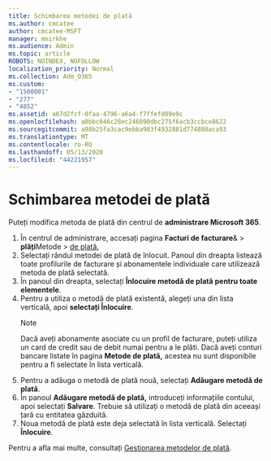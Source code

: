 ```yaml
---
title: Schimbarea metodei de plată
ms.author: cmcatee
author: cmcatee-MSFT
manager: mnirkhe
ms.audience: Admin
ms.topic: article
ROBOTS: NOINDEX, NOFOLLOW
localization_priority: Normal
ms.collection: Adm_O365
ms.custom:
- "1500001"
- "277"
- "4852"
ms.assetid: a67d2fcf-0faa-4796-a6a4-f7ffefd89e9c
ms.openlocfilehash: a0bbc046c28ec246090dbc275f6acb3ccbce8622
ms.sourcegitcommit: a98b25fa3cac9ebba983f4932881d774880aca93
ms.translationtype: MT
ms.contentlocale: ro-RO
ms.lasthandoff: 05/13/2020
ms.locfileid: "44221957"
---
```

# <a name="change-payment-method"></a>Schimbarea metodei de plată

Puteți modifica metoda de plată din centrul de **administrare Microsoft 365**.
  
1. În centrul de administrare, accesați pagina **Facturi de facturare**&  >  **plăți**Metode  >  [de plată.](https://go.microsoft.com/fwlink/p/?linkid=2018806)
2. Selectați rândul metodei de plată de înlocuit. Panoul din dreapta listează toate profilurile de facturare și abonamentele individuale care utilizează metoda de plată selectată.
3. În panoul din dreapta, selectați **Înlocuire metodă de plată pentru toate elementele**.
4. Pentru a utiliza o metodă de plată existentă, alegeți una din lista verticală, apoi **selectați Înlocuire**.
    > [!NOTE]
    > Dacă aveți abonamente asociate cu un profil de facturare, puteți utiliza un card de credit sau de debit numai pentru a le plăti. Dacă aveți conturi bancare listate în pagina **Metode de plată,** acestea nu sunt disponibile pentru a fi selectate în lista verticală.
5. Pentru a adăuga o metodă de plată nouă, selectați **Adăugare metodă de plată**.
6. În panoul **Adăugare metodă de plată,** introduceți informațiile contului, apoi selectați **Salvare**. Trebuie să utilizați o metodă de plată din aceeași țară cu entitatea găzduită.
7. Noua metodă de plată este deja selectată în lista verticală. Selectați **Înlocuire**.

Pentru a afla mai multe, consultați [Gestionarea metodelor de plată](https://docs.microsoft.com/microsoft-365/commerce/billing-and-payments/manage-payment-methods).